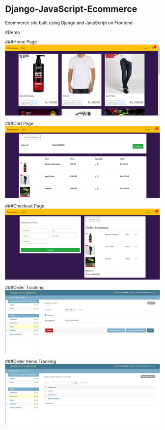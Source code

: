 # Django-JavaScript-Ecommerce
Ecommerce site built using Django and JavaScript on Frontend

#Demo

###Home Page
![](demo/Screenshot_1.png)

###Cart Page
![](demo/Screenshot_2.png)

###Checkout Page
![](demo/Screenshot_3.png)

###Order Tracking
![](demo/Screenshot_4.png)

###Order Items Tracking
![](demo/Screenshot_5.png)
